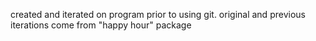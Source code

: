 created and iterated on program prior to using git.
original and previous iterations come from "happy hour" package
